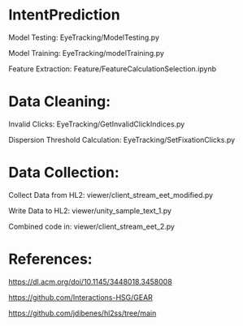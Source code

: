 # IntentPrediction

Model Testing: EyeTracking/ModelTesting.py

Model Training: EyeTracking/modelTraining.py

Feature Extraction: Feature/FeatureCalculationSelection.ipynb

# Data Cleaning:

Invalid Clicks: EyeTracking/GetInvalidClickIndices.py

Dispersion Threshold Calculation: EyeTracking/SetFixationClicks.py

# Data Collection:

Collect Data from HL2: viewer/client_stream_eet_modified.py

Write Data to HL2: viewer/unity_sample_text_1.py

Combined code in: viewer/client_stream_eet_2.py

# References:

https://dl.acm.org/doi/10.1145/3448018.3458008

https://github.com/Interactions-HSG/GEAR

https://github.com/jdibenes/hl2ss/tree/main

